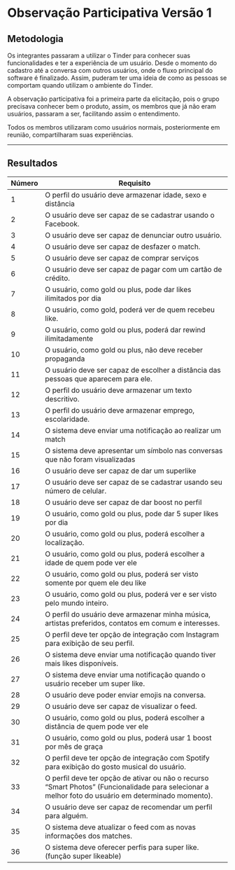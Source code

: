 # Observação Participativa Versão 1

## Metodologia

Os integrantes passaram a utilizar o Tinder para conhecer suas funcionalidades e ter a experiência de um usuário. Desde o momento do cadastro até a conversa com outros usuários, onde o fluxo principal do software é finalizado. Assim, puderam ter uma ideia de como as pessoas se comportam quando utilizam o ambiente do Tinder.

A observação participativa foi a primeira parte da elicitação, pois o grupo precisava conhecer bem o produto, assim, os membros que já não eram usuários, passaram a ser, facilitando assim o entendimento.

Todos os membros utilizaram como usuários normais, posteriormente em reunião, compartilharam suas experiências.

---

## Resultados

| Número | Requisito                                                                                                                                           |
|--------|-----------------------------------------------------------------------------------------------------------------------------------------------------|
| 1      | O perfil do usuário deve armazenar idade, sexo e distância                                                                                          |
| 2      | O usuário deve ser capaz de se cadastrar usando o Facebook.                                                                                         |
| 3      | O usuário deve ser capaz de denunciar outro usuário.                                                                                                |
| 4      | O usuário deve ser capaz de desfazer o match.                                                                                                       |
| 5      | O usuário deve ser capaz de comprar serviços                                                                                                        |
| 6      | O usuário deve ser capaz de pagar com um cartão de crédito.                                                                                         |
| 7      | O usuário, como gold ou plus, pode dar likes ilimitados por dia                                                                                     |
| 8      | O usuário, como gold, poderá ver de quem recebeu like.                                                                                              |
| 9      | O usuário, como gold ou plus, poderá dar rewind ilimitadamente                                                                                      |
| 10     | O usuário, como gold ou plus, não deve receber propaganda                                                                                           |
| 11     | O usuário deve ser capaz de escolher a distância das pessoas que aparecem para ele.                                                                 |
| 12     | O perfil do usuário deve armazenar um texto descritivo.                                                                                             |
| 13     | O perfil do usuário deve armazenar emprego, escolaridade.                                                                                           |
| 14     | O sistema deve enviar uma notificação ao realizar um match                                                                                          |
| 15     | O sistema deve apresentar um símbolo nas conversas que não foram visualizadas                                                                       |
| 16     | O usuário deve ser capaz de dar um superlike                                                                                                        |
| 17     | O usuário deve ser capaz de se cadastrar usando seu número de celular.                                                                              |
| 18     | O usuário deve ser capaz de dar boost no perfil                                                                                                     |
| 19     | O usuário, como gold ou plus, pode dar 5 super likes por dia                                                                                        |
| 20     | O usuário, como gold ou plus, poderá escolher a localização.                                                                                        |
| 21     | O usuário, como gold ou plus, poderá escolher a idade de quem pode ver ele                                                                          |
| 22     | O usuário, como gold ou plus, poderá ser visto somente por quem ele deu like                                                                        |
| 23     | O usuário, como gold ou plus, poderá ver e ser visto pelo mundo inteiro.                                                                            |
| 24     | O perfil do usuário deve armazenar minha música, artistas preferidos, contatos em comum e interesses.                                               |
| 25     | O perfil deve ter opção de integração com Instagram para exibição de seu perfil.                                                                    |
| 26     | O sistema deve enviar uma notificação quando tiver mais likes disponíveis.                                                                          |
| 27     | O sistema deve enviar uma notificação quando o usuário receber um super like.                                                                       |
| 28     | O usuário deve poder enviar emojis na conversa.                                                                                                     |
| 29     | O usuário deve ser capaz de visualizar o feed.                                                                                                      |
| 30     | O usuário, como gold ou plus, poderá escolher a distância de quem pode ver ele                                                                      |
| 31     | O usuário, como gold ou plus, poderá usar 1 boost por mês de graça                                                                                  |
| 32     | O perfil deve ter opção de integração com Spotify para exibição do gosto musical do usuário.                                                        |
| 33     | O perfil deve ter opção de ativar ou não o recurso “Smart Photos” (Funcionalidade para selecionar a melhor foto do usuário em determinado momento). |
| 34     | O usuário deve ser capaz de recomendar um perfil para alguém.                                                                                       |
| 35     | O sistema deve atualizar o feed com as novas informações dos matches.                                                                               |
| 36     | O sistema deve oferecer perfis para super like. (função super likeable)                                                                             |
